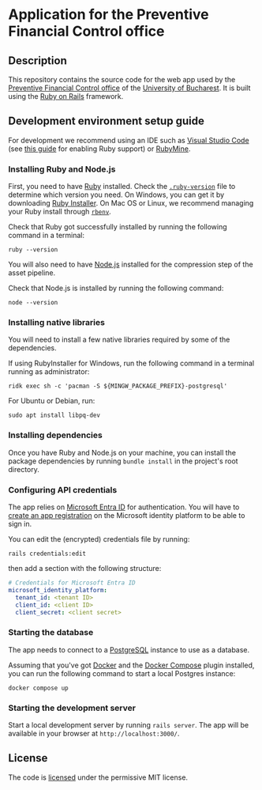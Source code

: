 # Application for the Preventive Financial Control office

## Description

This repository contains the source code for the web app used by the [Preventive Financial Control office](https://unibuc.ro/despre-ub/organizare/administratie/biroul-control-financiar-preventiv/) of the [University of Bucharest](https://unibuc.ro/). It is built using the [Ruby on Rails](https://rubyonrails.org/) framework.

## Development environment setup guide

For development we recommend using an IDE such as [Visual Studio Code](https://code.visualstudio.com/) (see [this guide](https://code.visualstudio.com/docs/languages/ruby) for enabling Ruby support) or [RubyMine](https://www.jetbrains.com/ruby/).

### Installing Ruby and Node.js

First, you need to have [Ruby](https://www.ruby-lang.org/en/) installed. Check the [`.ruby-version`](.ruby-version) file to determine which version you need. On Windows, you can get it by downloading [Ruby Installer](https://rubyinstaller.org/). On Mac OS or Linux, we recommend managing your Ruby install through [`rbenv`](https://github.com/rbenv/rbenv).

Check that Ruby got successfully installed by running the following command in a terminal:

```shell
ruby --version
```

You will also need to have [Node.js](https://nodejs.org/en) installed for the compression step of the asset pipeline.

Check that Node.js is installed by running the following command:

```shell
node --version
```
### Installing native libraries

You will need to install a few native libraries required by some of the dependencies.

If using RubyInstaller for Windows, run the following command in a terminal running as administrator:

```shell
ridk exec sh -c 'pacman -S ${MINGW_PACKAGE_PREFIX}-postgresql'
```

For Ubuntu or Debian, run:

```shell
sudo apt install libpq-dev
```

### Installing dependencies

Once you have Ruby and Node.js on your machine, you can install the package dependencies by running `bundle install` in the project's root directory.

### Configuring API credentials

The app relies on [Microsoft Entra ID](https://www.microsoft.com/en-us/security/business/identity-access/microsoft-entra-id) for authentication. You will have to [create an app registration](https://learn.microsoft.com/en-us/entra/identity-platform/quickstart-register-app) on the Microsoft identity platform to be able to sign in.

You can edit the (encrypted) credentials file by running:

```shell
rails credentials:edit
```

then add a section with the following structure:

```yaml
# Credentials for Microsoft Entra ID
microsoft_identity_platform:
  tenant_id: <tenant ID>
  client_id: <client ID>
  client_secret: <client secret>
```

### Starting the database

The app needs to connect to a [PostgreSQL](https://www.postgresql.org/) instance to use as a database.

Assuming that you've got [Docker](https://www.docker.com/) and the [Docker Compose](https://docs.docker.com/compose/) plugin installed, you can run the following command to start a local Postgres instance:

```shell
docker compose up
```

### Starting the development server

Start a local development server by running `rails server`. The app will be available in your browser at `http://localhost:3000/`.

## License

The code is [licensed](LICENSE.txt) under the permissive MIT license.
